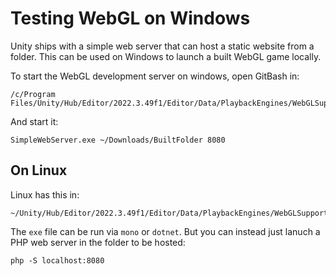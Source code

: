 # Testing WebGL on Windows

Unity ships with a simple web server that can host a static website from a folder. This can be used on Windows to launch a built WebGL game locally.

To start the WebGL development server on windows, open GitBash in:

```
/c/Program Files/Unity/Hub/Editor/2022.3.49f1/Editor/Data/PlaybackEngines/WebGLSupport/BuildTools
```

And start it:

```
SimpleWebServer.exe ~/Downloads/BuiltFolder 8080
```


## On Linux

Linux has this in:

```
~/Unity/Hub/Editor/2022.3.49f1/Editor/Data/PlaybackEngines/WebGLSupport/BuildTools
```

The `exe` file can be run via `mono` or `dotnet`. But you can instead just lanuch a PHP web server in the folder to be hosted:

```
php -S localhost:8080
```
